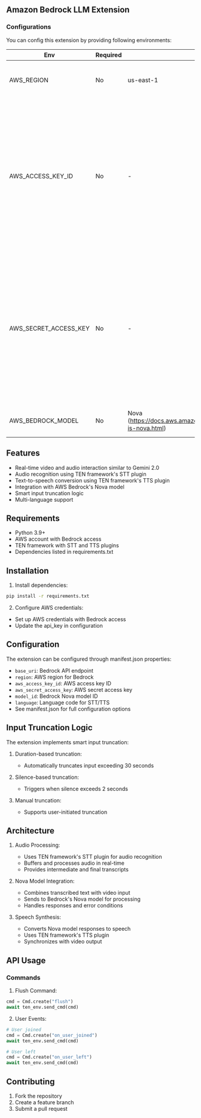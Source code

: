 ## Amazon Bedrock LLM Extension

### Configurations

You can config this extension by providing following environments:

| Env | Required | Default | Notes |
| -- | -- | -- | -- |
| AWS_REGION | No | us-east-1 | The Region of Amazon Bedrock service you want to use. |
| AWS_ACCESS_KEY_ID | No | - | Access Key of your IAM User, make sure you've set proper permissions to [invoke Bedrock models](https://docs.aws.amazon.com/bedrock/latest/userguide/security_iam_id-based-policy-examples.html) and gain [models access](https://docs.aws.amazon.com/bedrock/latest/userguide/model-access.html) in Bedrock. Will use default credentials provider if not provided. Check [document](https://boto3.amazonaws.com/v1/documentation/api/latest/guide/credentials.html).  |
| AWS_SECRET_ACCESS_KEY | No | - | Secret Key of your IAM User, make sure you've set proper permissions to [invoke Bedrock models](https://docs.aws.amazon.com/bedrock/latest/userguide/security_iam_id-based-policy-examples.html) and gain [models access](https://docs.aws.amazon.com/bedrock/latest/userguide/model-access.html) in Bedrock. Will use default credentials provider if not provided. Check [document](https://boto3.amazonaws.com/v1/documentation/api/latest/guide/credentials.html). |
| AWS_BEDROCK_MODEL | No | Nova (https://docs.aws.amazon.com/nova/latest/userguide/what-is-nova.html) | Bedrock model id, check [docuement](https://docs.aws.amazon.com/bedrock/latest/userguide/model-ids.html#model-ids-arns).  |

## Features

- Real-time video and audio interaction similar to Gemini 2.0
- Audio recognition using TEN framework's STT plugin
- Text-to-speech conversion using TEN framework's TTS plugin
- Integration with AWS Bedrock's Nova model
- Smart input truncation logic
- Multi-language support

## Requirements
- Python 3.9+
- AWS account with Bedrock access
- TEN framework with STT and TTS plugins
- Dependencies listed in requirements.txt

## Installation

1. Install dependencies:
```bash
pip install -r requirements.txt
```

2. Configure AWS credentials:
- Set up AWS credentials with Bedrock access
- Update the api_key in configuration

## Configuration

The extension can be configured through manifest.json properties:
- `base_uri`: Bedrock API endpoint
- `region`: AWS region for Bedrock
- `aws_access_key_id`: AWS access key ID
- `aws_secret_access_key`: AWS secret access key
- `model_id`: Bedrock Nova model ID
- `language`: Language code for STT/TTS
- See manifest.json for full configuration options

## Input Truncation Logic

The extension implements smart input truncation:

1. Duration-based truncation:
   - Automatically truncates input exceeding 30 seconds
   
2. Silence-based truncation:
   - Triggers when silence exceeds 2 seconds
   
3. Manual truncation:
   - Supports user-initiated truncation

## Architecture

1. Audio Processing:
   - Uses TEN framework's STT plugin for audio recognition
   - Buffers and processes audio in real-time
   - Provides intermediate and final transcripts

2. Nova Model Integration:
   - Combines transcribed text with video input
   - Sends to Bedrock's Nova model for processing
   - Handles responses and error conditions

3. Speech Synthesis:
   - Converts Nova model responses to speech
   - Uses TEN framework's TTS plugin
   - Synchronizes with video output

## API Usage

### Commands

1. Flush Command:
```python
cmd = Cmd.create("flush")
await ten_env.send_cmd(cmd)
```

2. User Events:
```python
# User joined
cmd = Cmd.create("on_user_joined")
await ten_env.send_cmd(cmd)

# User left
cmd = Cmd.create("on_user_left")
await ten_env.send_cmd(cmd)
```

## Contributing
1. Fork the repository
2. Create a feature branch
3. Submit a pull request